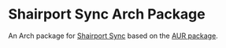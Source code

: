 # Shairport Sync Arch Package

An Arch package for [Shairport Sync](https://github.com/mikebrady/shairport-sync) based on the [AUR package](https://aur.archlinux.org/packages/shairport-sync-git).
